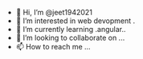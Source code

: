 - 👋 Hi, I’m @jeet1942021
- 👀 I’m interested in  web devopment
.
- 🌱 I’m currently learning .angular..
- 💞️ I’m looking to collaborate on ...
- 📫 How to reach me ...

<!---
jeet1942021/jeet1942021 is a ✨ special ✨ repository because its `README.md` (this file) appears on your GitHub profile.
You can click the Preview link to take a look at your changes.
--->
